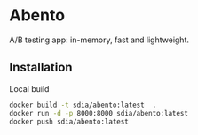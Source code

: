 # Abento

A/B testing app: in-memory, fast and lightweight.


## Installation

Local build


``` bash
docker build -t sdia/abento:latest  .
docker run -d -p 8000:8000 sdia/abento:latest
docker push sdia/abento:latest
```
